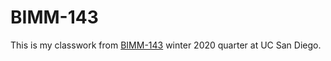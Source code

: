 # BIMM-143

This is my classwork from [BIMM-143](https://bioboot.github.io/bimm143_W20/) winter 2020 quarter at UC San Diego.
